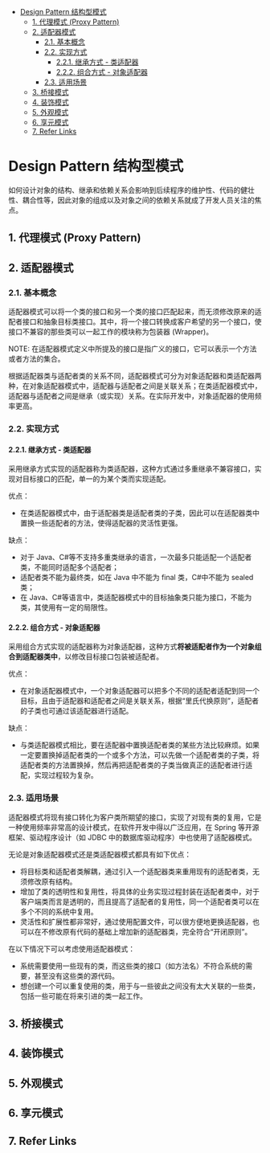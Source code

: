 - [Design Pattern 结构型模式](#design-pattern-%E7%BB%93%E6%9E%84%E5%9E%8B%E6%A8%A1%E5%BC%8F)
  - [1. 代理模式 (Proxy Pattern)](#1-%E4%BB%A3%E7%90%86%E6%A8%A1%E5%BC%8F-proxy-pattern)
  - [2. 适配器模式](#2-%E9%80%82%E9%85%8D%E5%99%A8%E6%A8%A1%E5%BC%8F)
    - [2.1. 基本概念](#21-%E5%9F%BA%E6%9C%AC%E6%A6%82%E5%BF%B5)
    - [2.2. 实现方式](#22-%E5%AE%9E%E7%8E%B0%E6%96%B9%E5%BC%8F)
      - [2.2.1. 继承方式 - 类适配器](#221-%E7%BB%A7%E6%89%BF%E6%96%B9%E5%BC%8F---%E7%B1%BB%E9%80%82%E9%85%8D%E5%99%A8)
      - [2.2.2. 组合方式 - 对象适配器](#222-%E7%BB%84%E5%90%88%E6%96%B9%E5%BC%8F---%E5%AF%B9%E8%B1%A1%E9%80%82%E9%85%8D%E5%99%A8)
    - [2.3. 适用场景](#23-%E9%80%82%E7%94%A8%E5%9C%BA%E6%99%AF)
  - [3. 桥接模式](#3-%E6%A1%A5%E6%8E%A5%E6%A8%A1%E5%BC%8F)
  - [4. 装饰模式](#4-%E8%A3%85%E9%A5%B0%E6%A8%A1%E5%BC%8F)
  - [5. 外观模式](#5-%E5%A4%96%E8%A7%82%E6%A8%A1%E5%BC%8F)
  - [6. 享元模式](#6-%E4%BA%AB%E5%85%83%E6%A8%A1%E5%BC%8F)
  - [7. Refer Links](#7-refer-links)

# Design Pattern 结构型模式

如何设计对象的结构、继承和依赖关系会影响到后续程序的维护性、代码的健壮性、耦合性等，因此对象的组成以及对象之间的依赖关系就成了开发人员关注的焦点。

## 1. 代理模式 (Proxy Pattern)

## 2. 适配器模式

### 2.1. 基本概念

适配器模式可以将一个类的接口和另一个类的接口匹配起来，而无须修改原来的适配者接口和抽象目标类接口。其中，将一个接口转换成客户希望的另一个接口，使接口不兼容的那些类可以一起工作的模块称为包装器 (Wrapper)。

NOTE: 在适配器模式定义中所提及的接口是指广义的接口，它可以表示一个方法或者方法的集合。

根据适配器类与适配者类的关系不同，适配器模式可分为对象适配器和类适配器两种，在对象适配器模式中，适配器与适配者之间是关联关系；在类适配器模式中，适配器与适配者之间是继承（或实现）关系。在实际开发中，对象适配器的使用频率更高。

### 2.2. 实现方式

#### 2.2.1. 继承方式 - 类适配器

采用继承方式实现的适配器称为类适配器，这种方式通过多重继承不兼容接口，实现对目标接口的匹配，单一的为某个类而实现适配。

优点：
- 在类适配器模式中，由于适配器类是适配者类的子类，因此可以在适配器类中置换一些适配者的方法，使得适配器的灵活性更强。

缺点：
- 对于 Java、C#等不支持多重类继承的语言，一次最多只能适配一个适配者类，不能同时适配多个适配者；
- 适配者类不能为最终类，如在 Java 中不能为 final 类，C#中不能为 sealed 类；
- 在 Java、C#等语言中，类适配器模式中的目标抽象类只能为接口，不能为类，其使用有一定的局限性。

#### 2.2.2. 组合方式 - 对象适配器

采用组合方式实现的适配器称为对象适配器，这种方式**将被适配者作为一个对象组合到适配器类中**，以修改目标接口包装被适配者。

优点：
- 在对象适配器模式中，一个对象适配器可以把多个不同的适配者适配到同一个目标，且由于适配器和适配者之间是关联关系，根据“里氏代换原则”，适配者的子类也可通过该适配器进行适配。

缺点：
- 与类适配器模式相比，要在适配器中置换适配者类的某些方法比较麻烦。如果一定要置换掉适配者类的一个或多个方法，可以先做一个适配者类的子类，将适配者类的方法置换掉，然后再把适配者类的子类当做真正的适配者进行适配，实现过程较为复杂。

### 2.3. 适用场景

适配器模式将现有接口转化为客户类所期望的接口，实现了对现有类的复用，它是一种使用频率非常高的设计模式，在软件开发中得以广泛应用，在 Spring 等开源框架、驱动程序设计（如 JDBC 中的数据库驱动程序）中也使用了适配器模式。

无论是对象适配器模式还是类适配器模式都具有如下优点：
- 将目标类和适配者类解耦，通过引入一个适配器类来重用现有的适配者类，无须修改原有结构。
- 增加了类的透明性和复用性，将具体的业务实现过程封装在适配者类中，对于客户端类而言是透明的，而且提高了适配者的复用性，同一个适配者类可以在多个不同的系统中复用。
- 灵活性和扩展性都非常好，通过使用配置文件，可以很方便地更换适配器，也可以在不修改原有代码的基础上增加新的适配器类，完全符合“开闭原则”。

在以下情况下可以考虑使用适配器模式：
- 系统需要使用一些现有的类，而这些类的接口（如方法名）不符合系统的需要，甚至没有这些类的源代码。
- 想创建一个可以重复使用的类，用于与一些彼此之间没有太大关联的一些类，包括一些可能在将来引进的类一起工作。

## 3. 桥接模式

## 4. 装饰模式

## 5. 外观模式

## 6. 享元模式

## 7. Refer Links
